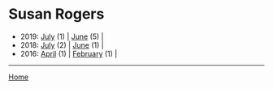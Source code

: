 # Susan Rogers

  * 2019: 
      [July](./susan-rogers-2019-07.md) (1) | 
      [June](./susan-rogers-2019-06.md) (5) | 
  * 2018: 
      [July](./susan-rogers-2018-07.md) (2) | 
      [June](./susan-rogers-2018-06.md) (1) | 
  * 2016: 
      [April](./susan-rogers-2016-04.md) (1) | 
      [February](./susan-rogers-2016-02.md) (1) | 

----

[Home](../)
